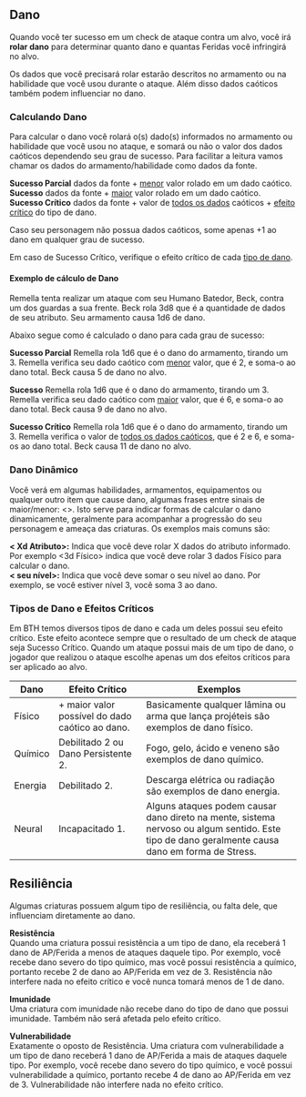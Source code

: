 ## Dano

Quando você ter sucesso em um check de ataque contra um alvo, você irá **rolar dano** para determinar quanto dano e quantas Feridas você infringirá no alvo.

Os dados que você precisará rolar estarão descritos no armamento ou na habilidade que você usou durante o ataque. Além disso dados caóticos também podem influenciar no dano.

### Calculando Dano

Para calcular o dano você rolará o(s) dado(s) informados no armamento ou habilidade que você usou no ataque, e somará ou não o valor dos dados caóticos dependendo seu grau de sucesso. Para facilitar a leitura vamos chamar os dados do armamento/habilidade como dados da fonte.

**Sucesso Parcial** dados da fonte + <ins>menor</ins> valor rolado em um dado caótico.  
**Sucesso** dados da fonte + <ins>maior</ins> valor rolado em um dado caótico.  
**Sucesso Crítico** dados da fonte + valor de <ins>todos os dados</ins> caóticos + [efeito crítico](#tipos-de-dano-e-efeitos-críticos) do tipo de dano.  
<!-- **Explosão: Dado Caótico com maior valor possível** você soma o valor do dado caótico e rola ele novamente, somando o novo valor. Caso seja o maior valor possível, você rola ele novamente e assim segue o ciclo. -->

Caso seu personagem não possua dados caóticos, some apenas +1 ao dano em qualquer grau de sucesso.

Em caso de Sucesso Crítico, verifique o efeito crítico de cada [tipo de dano](#tipos-de-dano-e-efeitos-críticos).

#### Exemplo de cálculo de Dano

Remella tenta realizar um ataque com seu Humano Batedor, Beck, contra um dos guardas a sua frente. Beck rola 3d8 que é a quantidade de dados de seu atributo. Seu armamento causa 1d6 de dano.

Abaixo segue como é calculado o dano para cada grau de sucesso:

**Sucesso Parcial**
Remella rola 1d6 que é o dano do armamento, tirando um 3. Remella verifica seu dado caótico com <ins>menor</ins> valor, que é 2, e soma-o ao dano total. Beck causa 5 de dano no alvo.

**Sucesso**
Remella rola 1d6 que é o dano do armamento, tirando um 3. Remella verifica seu dado caótico com <ins>maior</ins> valor, que é 6, e soma-o ao dano total. Beck causa 9 de dano no alvo.

**Sucesso Crítico**
Remella rola 1d6 que é o dano do armamento, tirando um 3. Remella verifica o valor de <ins>todos os dados caóticos</ins>, que é 2 e 6, e soma-os ao dano total. Beck causa 11 de dano no alvo.

<!-- **Explosão**
Remella teve qualquer nível de sucesso e percebe que tirou 8 em um de seus dados caóticos, sendo o maior valor possível de 1d8, isso lhe concede explosão de dano.

Remella rola 1d6 que é o dano do armamento, tirando um 3. Remella verifica o valor de <ins>todos os dados caóticos</ins>, que é 2 e 8, e soma-os ao dano total. Até agora temos 11 de dano, mas Remella pode rolar o dado com valor 8 novamente e somar o novo valor ao dano. Remella rola o dado e tira 4. Beck causa 15 de dano no alvo. -->

### Dano Dinâmico

Você verá em algumas habilidades, armamentos, equipamentos ou qualquer outro item que cause dano, algumas frases entre sinais de maior/menor: <>. Isto serve para indicar formas de calcular o dano dinamicamente, geralmente para acompanhar a progressão do seu personagem e ameaça das criaturas. Os exemplos mais comuns são:

**< Xd Atributo>:** Indica que você deve rolar X dados do atributo informado. Por exemplo <3d Físico> indica que você deve rolar 3 dados Físico para calcular o dano.  
**< seu nível>:** Indica que você deve somar o seu nível ao dano. Por exemplo, se você estiver nível 3, você soma 3 ao dano.

### Tipos de Dano e Efeitos Críticos

Em BTH temos diversos tipos de dano e cada um deles possui seu efeito crítico. Este efeito acontece sempre que o resultado de um check de ataque seja Sucesso Crítico. Quando um ataque possui mais de um tipo de dano, o jogador que realizou o ataque escolhe apenas um dos efeitos críticos para ser aplicado ao alvo.

| Dano    | Efeito Crítico                                  | Exemplos                                                                                                                                          |
| ------- | ----------------------------------------------- | ------------------------------------------------------------------------------------------------------------------------------------------------- |
| Físico  | + maior valor possível do dado caótico ao dano. | Basicamente qualquer lâmina ou arma que lança projéteis são exemplos de dano físico.                                                              |
| Químico | Debilitado 2 ou Dano Persistente 2.             | Fogo, gelo, ácido e veneno são exemplos de dano químico.                                                                                          |
| Energia | Debilitado 2.                                   | Descarga elétrica ou radiação são exemplos de dano energia.                                                                                       |
| Neural  | Incapacitado 1.                                 | Alguns ataques podem causar dano direto na mente, sistema nervoso ou algum sentido. Este tipo de dano geralmente causa dano em forma de Stress. |

## Resiliência

Algumas criaturas possuem algum tipo de resiliência, ou falta dele, que influenciam diretamente ao dano.

**Resistência**  
Quando uma criatura possui resistência a um tipo de dano, ela receberá 1 dano de AP/Ferida a menos de ataques daquele tipo. Por exemplo, você recebe dano severo do tipo químico, mas você possui resistência a químico, portanto recebe 2 de dano ao AP/Ferida em vez de 3. Resistência não interfere nada no efeito crítico e você nunca tomará menos de 1 de dano.

**Imunidade**  
Uma criatura com imunidade não recebe dano do tipo de dano que possui imunidade. Também não será afetada pelo efeito crítico.

**Vulnerabilidade**  
Exatamente o oposto de Resistência. Uma criatura com vulnerabilidade a um tipo de dano receberá 1 dano de AP/Ferida a mais de ataques daquele tipo. Por exemplo, você recebe dano severo do tipo químico, e você possui vulnerabilidade a químico, portanto recebe 4 de dano ao AP/Ferida em vez de 3. Vulnerabilidade não interfere nada no efeito crítico.
